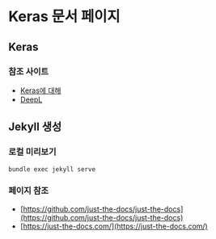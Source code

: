 # Keras 문서 페이지

## Keras

### 참조 사이트

* [Keras에 대해](https://keras.io/about/)
* [DeepL](https://www.deepl.com/)

## Jekyll 생성

### 로컬 미리보기

```shell
bundle exec jekyll serve
```

### 페이지 참조

* [https://github.com/just-the-docs/just-the-docs](https://github.com/just-the-docs/just-the-docs)
* [https://just-the-docs.com/](https://just-the-docs.com/)
